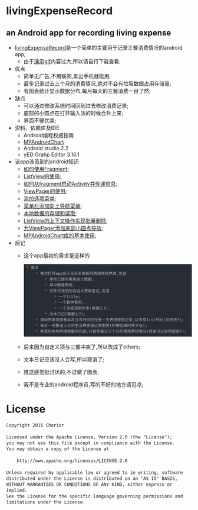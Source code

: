 # livingExpenseRecord
an Android app for recording living expense
---

* [livingExpenseRecord]((https://github.com/Chorior/livingExpenseRecord/blob/release/image/demo.gif))是一个简单的主要用于记录三餐消费情况的android app;
	* 由于[演示gif](https://github.com/Chorior/livingExpenseRecord/blob/release/image/demo.gif)内容过大,所以请自行下载查看;
* 优点
	* 简单无广告,不用联网,拿出手机就能用;
	* 最多记录过去三个月的消费情况,绝对不会有垃圾数据占用存储量;
	* 有图表统计显示数据分布,每月每天的三餐消费一目了然;
* 缺点
	* 可以通过修改系统时间回到过去修改消费记录;
	* 底部的小圆点在打开输入法的时候会升上来;
	* 界面不够优美;
* 资料、依赖库及IDE
	* Android编程权威指南
	* [MPAndroidChart](https://github.com/PhilJay/MPAndroidChart)
	* Android studio 2.2
	* yED Grahp Editor 3.16.1
* 该app涉及到的android知识
	* [如何使用Fragment][Fragment];
	* [ListView的使用][ListView];
	* [如何从fragment启动Activity并传递信息][Fragment2Acticity];
	* [ViewPager的使用][ViewPager];
	* [添加选项菜单][OptionsMenu];
	* [菜单栏添加向上导航菜单][NavUtils];
	* [本地数据的存储和读取][SaveDataLocally];
	* [ListView的上下文操作实现批量删除][ChoiceMode_ListView];
	* [为ViewPager添加底部小圆点导航][dots];
	* [MPAndroidChart库的基本使用][MPAndroidChart];
* 后记
	* 这个app最初的需求是这样的

		![requirement](https://github.com/Chorior/livingExpenseRecord/blob/release/image/requirements.png)

	* 后来因为自定义项与三餐冲突了,所以改成了others;
	* 文本日记应该没人会写,所以取消了;
	* 推送感觉挺讨厌的,不过做了图表;
	* 我不是专业的android程序员,写的不好的地方请见凉;

[Fragment]:https://github.com/Chorior/livingExpenseRecord/blob/release/docs/useFragment.md
[ListView]:https://github.com/Chorior/livingExpenseRecord/blob/release/docs/useListView.md
[Fragment2Acticity]:https://github.com/Chorior/livingExpenseRecord/blob/release/docs/Fragment2Activity.md
[ViewPager]:https://github.com/Chorior/livingExpenseRecord/blob/release/docs/useViewPager.md
[OptionsMenu]:https://github.com/Chorior/livingExpenseRecord/blob/release/docs/addOptionsMenu.md
[NavUtils]:https://github.com/Chorior/livingExpenseRecord/blob/release/docs/useNavUtils.md
[SaveDataLocally]:https://github.com/Chorior/livingExpenseRecord/blob/release/docs/SaveDataLocally.md
[ChoiceMode_ListView]:https://github.com/Chorior/livingExpenseRecord/blob/release/docs/ChoiceMode_ListView.md
[dots]:https://github.com/Chorior/livingExpenseRecord/blob/release/docs/addDots.md
[MPAndroidChart]:https://github.com/Chorior/livingExpenseRecord/blob/release/docs/useMPAndroidChart.md

# License

```
Copyright 2016 Chorior

Licensed under the Apache License, Version 2.0 (the "License");
you may not use this file except in compliance with the License.
You may obtain a copy of the License at

    http://www.apache.org/licenses/LICENSE-2.0

Unless required by applicable law or agreed to in writing, software
distributed under the License is distributed on an "AS IS" BASIS,
WITHOUT WARRANTIES OR CONDITIONS OF ANY KIND, either express or implied.
See the License for the specific language governing permissions and
limitations under the License.
```
